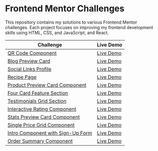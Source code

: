 # Frontend Mentor Challenges

This repository contains my solutions to various Frontend Mentor challenges. Each project focuses on improving my frontend development skills using HTML, CSS, and JavaScript, and React.

| Challenge                                                                                                                            | Live Demo                                                               |
| ------------------------------------------------------------------------------------------------------------------------------------ | ----------------------------------------------------------------------- |
| [QR Code Component](https://github.com/TerenceCLZhang/Frontend-Mentor/tree/master/qr-code-component)                                 | [Live Demo](https://terenceclzhang-qr-code-component.netlify.app/)      |
| [Blog Preview Card](https://github.com/TerenceCLZhang/Frontend-Mentor/tree/master/blog-preview-card)                                 | [Live Demo](https://terenceclzhang-blog-preview-card.netlify.app/)      |
| [Social Links Profile](https://github.com/TerenceCLZhang/Frontend-Mentor/tree/master/social-links-profile)                           | [Live Demo](https://terenceclzhang-social-links-profile.netlify.app/)   |
| [Recipe Page](https://github.com/TerenceCLZhang/Frontend-Mentor/tree/master/recipe-page)                                             | [Live Demo](https://terenceclzhang-recipe-page.netlify.app/)            |
| [Product Preview Card Component](https://github.com/TerenceCLZhang/Frontend-Mentor/tree/master/product-preview-card-component)       | [Live Demo](https://terenceclzhang-product-preview-card.netlify.app/)   |
| [Four Card Feature Section](https://github.com/TerenceCLZhang/Frontend-Mentor/tree/master/four-card-feature-section)                 | [Live Demo](https://terenceclzhang-four-card-feature-sec.netlify.app/)  |
| [Testimonials Grid Section](https://github.com/TerenceCLZhang/Frontend-Mentor/tree/master/testimonials-grid-section)                 | [Live Demo](https://terenceclzhang-testimonials-grid-sec.netlify.app/)  |
| [Interactive Rating Component](https://github.com/TerenceCLZhang/Frontend-Mentor/tree/master/interactive-rating-component)           | [Live Demo](https://terenceclzhang-interactive-rating-com.netlify.app/) |
| [Stats Preview Card Component](https://github.com/TerenceCLZhang/Frontend-Mentor/tree/master/stats-preview-card-component)           | [Live Demo](https://terenceclzhang-stats-preview-card-com.netlify.app/) |
| [Single Price Grid Component](https://github.com/TerenceCLZhang/Frontend-Mentor/tree/master/single-price-grid-component)             | [Live Demo](https://terenceclzhang-single-price-grid-com.netlify.app/)  |
| [Intro Component with Sign-Up Form](https://github.com/TerenceCLZhang/Frontend-Mentor/tree/master/intro-component-with-sign-up-form) | [Live Demo](https://terenceclzhang-intro-component-signup.netlify.app/) |
| [Order Summary Component](https://github.com/TerenceCLZhang/Frontend-Mentor/tree/master/order-summary-component)                     | [Live Demo](https://terenceclzhang-order-summary-com.netlify.app/)      |
